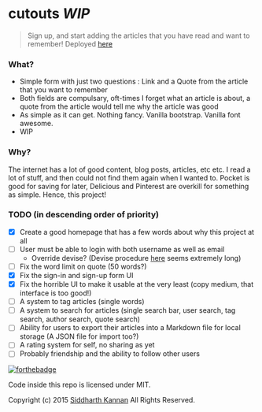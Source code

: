 # cutouts _WIP_ 

> Sign up, and start adding the articles that you have read and want to remember! Deployed [here](http://cutouts.herokuapp.com)

### What?

- Simple form with just two questions : Link and a Quote from the article that you want to remember
- Both fields are compulsary, oft-times I forget what an article is about, a quote
from the article would tell me why the article was good
- As simple as it can get. Nothing fancy. Vanilla bootstrap. Vanilla font awesome.
- WIP

### Why?

The internet has a lot of good content, blog posts, articles, etc etc. I read a lot
of stuff, and then could not find them again when I wanted to. Pocket is good for saving
for later, Delicious and Pinterest are overkill for something as simple. Hence, this 
project!

### TODO (in descending order of priority)

- [x] Create a good homepage that has a few words about why this project at all
- [ ] User must be able to login with both username as well as email
	- Override devise? (Devise procedure [here](https://github.com/plataformatec/devise/wiki/How-To:-Allow-users-to-sign-in-using-their-username-or-email-address) seems extremely long)
- [ ] Fix the word limit on quote (50 words?)
- [x] Fix the sign-in and sign-up form UI
- [x] Fix the horrible UI to make it usable at the very least (copy medium, that interface is too good!)
- [ ] A system to tag articles (single words)
- [ ] A system to search for articles (single search bar, user search, tag search, author search, quote search)
- [ ] Ability for users to export their articles into a Markdown file for local storage (A JSON file for import too?)
- [ ] A rating system for self, no sharing as yet
- [ ] Probably friendship and the ability to follow other users

[![forthebadge](http://forthebadge.com/images/badges/made-with-ruby.svg)](http://forthebadge.com)

Code inside this repo is licensed under MIT.

Copyright (c) 2015 [Siddharth Kannan](http://icyflame.github.io) All Rights Reserved.
